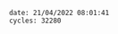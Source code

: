 

                date: 21/04/2022 08:01:41
                cycles: 32280

                         